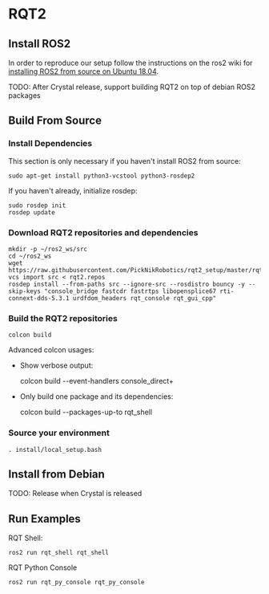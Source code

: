 # RQT2

## Install ROS2

In order to reproduce our setup follow the instructions on the ros2 wiki for [installing ROS2 from source on Ubuntu 18.04](https://index.ros.org/doc/ros2/Linux-Development-Setup/).

TODO: After Crystal release, support building RQT2 on top of debian ROS2 packages

## Build From Source

### Install Dependencies

This section is only necessary if you haven't install ROS2 from source:

    sudo apt-get install python3-vcstool python3-rosdep2

If you haven't already, initialize rosdep:

    sudo rosdep init
    rosdep update

### Download RQT2 repositories and dependencies

    mkdir -p ~/ros2_ws/src
    cd ~/ros2_ws
    wget https://raw.githubusercontent.com/PickNikRobotics/rqt2_setup/master/rqt2.repos
    vcs import src < rqt2.repos
    rosdep install --from-paths src --ignore-src --rosdistro bouncy -y --skip-keys "console_bridge fastcdr fastrtps libopensplice67 rti-connext-dds-5.3.1 urdfdom_headers rqt_console rqt_gui_cpp"

### Build the RQT2 repositories

    colcon build

Advanced colcon usages:

 - Show verbose output:

      colcon build --event-handlers console_direct+

 - Only build one package and its dependencies:

      colcon build --packages-up-to rqt_shell

### Source your environment

    . install/local_setup.bash

## Install from Debian

TODO: Release when Crystal is released

## Run Examples

RQT Shell:

    ros2 run rqt_shell rqt_shell

RQT Python Console

    ros2 run rqt_py_console rqt_py_console
